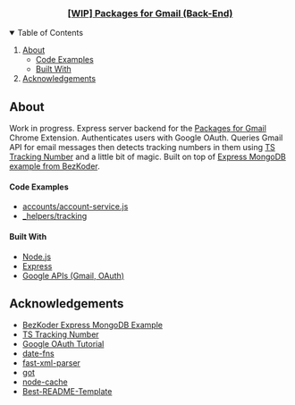 <p align="center">

  <h3 align="center">
    <a href="https://packagesforgmail.com/">[WIP] Packages for Gmail (Back-End)</a>
  </h3>

</p>

<!-- TABLE OF CONTENTS -->
<details open="open">
  <summary>Table of Contents</summary>
  <ol>
    <li>
      <a href="#about">About</a>
      <ul>
        <li><a href="#code-examples">Code Examples</a></li>
        <li><a href="#built-with">Built With</a></li>
      </ul>
    </li>
    <li><a href="#acknowledgements">Acknowledgements</a></li>
  </ol>
</details>

<!-- ABOUT -->

## About

Work in progress. Express server backend for the [Packages for Gmail](https://github.com/anatelli10/packages-for-gmail) Chrome Extension. Authenticates users with Google OAuth. Queries Gmail API for email messages then detects tracking numbers in them using [TS Tracking Number](https://github.com/rjbrooksjr/ts-tracking-number) and a little bit of magic. Built on top of [Express MongoDB example from BezKoder](https://github.com/bezkoder/jwt-refresh-token-node-js-mongodb).

#### Code Examples
-   [accounts/account-service.js](https://github.com/anatelli10/packages-for-gmail-back-end/blob/main/accounts/account.service.js)
-   [\_helpers/tracking](https://github.com/anatelli10/packages-for-gmail-back-end/tree/main/_helpers/tracking)

#### Built With

-   [Node.js](https://nodejs.org/en/)
-   [Express](https://expressjs.com/)
-   [Google APIs (Gmail, OAuth)](https://github.com/googleapis/google-api-nodejs-client)

<!-- ACKNOWLEDGEMENTS -->

## Acknowledgements

-   [BezKoder Express MongoDB Example](https://github.com/bezkoder/jwt-refresh-token-node-js-mongodb)
-   [TS Tracking Number](https://github.com/rjbrooksjr/ts-tracking-number)
-   [Google OAuth Tutorial](https://github.com/tomanagle/google-oauth-tutorial)
-   [date-fns](https://date-fns.org/)
-   [fast-xml-parser](https://github.com/NaturalIntelligence/fast-xml-parser)
-   [got](https://github.com/sindresorhus/got)
-   [node-cache](https://github.com/node-cache/node-cache)
-   [Best-README-Template](https://github.com/othneildrew/Best-README-Template)
